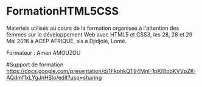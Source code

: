 # FormationHTML5CSS
Materiels utilisés au cours de la formation organisée à l'attention des femmes sur le développement Web avec HTML5 et CSS3, les 28, 28 et 29 Mai 2016 à ACEP AFRIQUE, sis à Djidjolé, Lomé. 

Formateur : Amen AMOUZOU

#Support de formation
https://docs.google.com/presentation/d/1FkphkQT94MnI-1pKf8obKVVpZK-AQdmf1xLYgJnHSlo/edit?usp=sharing

